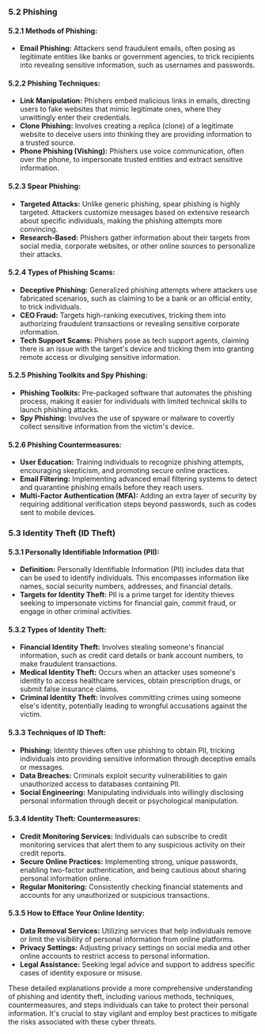 
### 5.2 Phishing

#### 5.2.1 Methods of Phishing:
   - **Email Phishing:** Attackers send fraudulent emails, often posing as legitimate entities like banks or government agencies, to trick recipients into revealing sensitive information, such as usernames and passwords.

#### 5.2.2 Phishing Techniques:
   - **Link Manipulation:** Phishers embed malicious links in emails, directing users to fake websites that mimic legitimate ones, where they unwittingly enter their credentials.
   - **Clone Phishing:** Involves creating a replica (clone) of a legitimate website to deceive users into thinking they are providing information to a trusted source.
   - **Phone Phishing (Vishing):** Phishers use voice communication, often over the phone, to impersonate trusted entities and extract sensitive information.

#### 5.2.3 Spear Phishing:
   - **Targeted Attacks:** Unlike generic phishing, spear phishing is highly targeted. Attackers customize messages based on extensive research about specific individuals, making the phishing attempts more convincing.
   - **Research-Based:** Phishers gather information about their targets from social media, corporate websites, or other online sources to personalize their attacks.

#### 5.2.4 Types of Phishing Scams:
   - **Deceptive Phishing:** Generalized phishing attempts where attackers use fabricated scenarios, such as claiming to be a bank or an official entity, to trick individuals.
   - **CEO Fraud:** Targets high-ranking executives, tricking them into authorizing fraudulent transactions or revealing sensitive corporate information.
   - **Tech Support Scams:** Phishers pose as tech support agents, claiming there is an issue with the target's device and tricking them into granting remote access or divulging sensitive information.

#### 5.2.5 Phishing Toolkits and Spy Phishing:
   - **Phishing Toolkits:** Pre-packaged software that automates the phishing process, making it easier for individuals with limited technical skills to launch phishing attacks.
   - **Spy Phishing:** Involves the use of spyware or malware to covertly collect sensitive information from the victim's device.

#### 5.2.6 Phishing Countermeasures:
   - **User Education:** Training individuals to recognize phishing attempts, encouraging skepticism, and promoting secure online practices.
   - **Email Filtering:** Implementing advanced email filtering systems to detect and quarantine phishing emails before they reach users.
   - **Multi-Factor Authentication (MFA):** Adding an extra layer of security by requiring additional verification steps beyond passwords, such as codes sent to mobile devices.

### 5.3 Identity Theft (ID Theft)

#### 5.3.1 Personally Identifiable Information (PII):
   - **Definition:** Personally Identifiable Information (PII) includes data that can be used to identify individuals. This encompasses information like names, social security numbers, addresses, and financial details.
   - **Targets for Identity Theft:** PII is a prime target for identity thieves seeking to impersonate victims for financial gain, commit fraud, or engage in other criminal activities.

#### 5.3.2 Types of Identity Theft:
   - **Financial Identity Theft:** Involves stealing someone's financial information, such as credit card details or bank account numbers, to make fraudulent transactions.
   - **Medical Identity Theft:** Occurs when an attacker uses someone's identity to access healthcare services, obtain prescription drugs, or submit false insurance claims.
   - **Criminal Identity Theft:** Involves committing crimes using someone else's identity, potentially leading to wrongful accusations against the victim.

#### 5.3.3 Techniques of ID Theft:
   - **Phishing:** Identity thieves often use phishing to obtain PII, tricking individuals into providing sensitive information through deceptive emails or messages.
   - **Data Breaches:** Criminals exploit security vulnerabilities to gain unauthorized access to databases containing PII.
   - **Social Engineering:** Manipulating individuals into willingly disclosing personal information through deceit or psychological manipulation.

#### 5.3.4 Identity Theft: Countermeasures:
   - **Credit Monitoring Services:** Individuals can subscribe to credit monitoring services that alert them to any suspicious activity on their credit reports.
   - **Secure Online Practices:** Implementing strong, unique passwords, enabling two-factor authentication, and being cautious about sharing personal information online.
   - **Regular Monitoring:** Consistently checking financial statements and accounts for any unauthorized or suspicious transactions.

#### 5.3.5 How to Efface Your Online Identity:
   - **Data Removal Services:** Utilizing services that help individuals remove or limit the visibility of personal information from online platforms.
   - **Privacy Settings:** Adjusting privacy settings on social media and other online accounts to restrict access to personal information.
   - **Legal Assistance:** Seeking legal advice and support to address specific cases of identity exposure or misuse.

These detailed explanations provide a more comprehensive understanding of phishing and identity theft, including various methods, techniques, countermeasures, and steps individuals can take to protect their personal information. It's crucial to stay vigilant and employ best practices to mitigate the risks associated with these cyber threats.